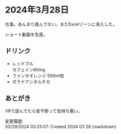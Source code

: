 # 2024年3月28日

仕事。あんまり進んでない。またExcelゾーンに突入した。

ショート動画を生産。

## ドリンク

- レッドブル  
カフェイン80mg
- ファンタオレンジ 500ml缶
- ガラナアンタルチカ

## あとがき

VRで遊んでたら若干酔って気持ち悪い。

変更履歴:  
03/29/2024 03:25:07: Created 2024 03 28 (markdown)  

